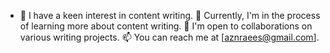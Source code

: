 - 👋  I have a keen interest in content writing.
🌱 Currently, I'm in the process of learning more about content writing.
💞️ I'm open to collaborations on various writing projects.
📫 You can reach me at [aznraees@gmail.com].

<!---
raeescridiostudio/raeescridiostudio is a ✨ special ✨ repository because its `README.md` (this file) appears on your GitHub profile.
You can click the Preview link to take a look at your changes.
--->
